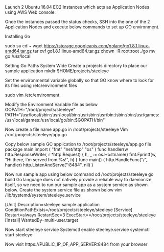 


Launch 2 Ubuntu 16.04 EC2 Instances which acts as Application Nodes using AWS Web console:

Once the instances passed the status checks, SSH into the one of the 2 Application Nodes and execute below commands to set up GO environment.

Installing Go

sudo su
cd ~
wget https://storage.googleapis.com/golang/go1.8.1.linux-amd64.tar.gz
tar xvf go1.8.1.linux-amd64.tar.gz
chown -R root:root ./go
mv go /usr/local


Setting Go Paths System Wide
Create a projects directory to place our sample application
mkdir $HOME/projects/steeleye

Set the environmental variable globally so that GO know where to look for its files using /etc/environment files


sudo vim /etc/environment

Modify the Environment Variable file as below
GOPATH="/root/projects/steeleye"
PATH="/usr/local/sbin:/usr/local/bin:/usr/sbin:/usr/bin:/sbin:/bin:/usr/games:/usr/local/games:/usr/local/go/bin:$GOPATH/bin"

  

Now create a file name app.go in /root/projects/steeleye
Vim /root/projects/steeleye/app.go 

Copy below sample GO application to /root/projects/steeleye/app.go file
package main
import (
        "fmt"
        "net/http"
        "os"
)
func handler(w http.ResponseWriter, r *http.Request) {
        h, _ := os.Hostname()
        fmt.Fprintf(w, "Hi there, I'm served from %s!", h)
}
func main() {
        http.HandleFunc("/", handler)
        http.ListenAndServe(":8484", nil)
}


Now run sample app using below command
cd /root/projects/steeleye
go build
Go language does not natively provide a reliable way to daemonize itself, so we need to run our sample app as a system service as shown below.
Create the system service file as shown below
vim /lib/systemd/system/steeleye.service

[Unit]
Description=steeleye sample application
ConditionPathExists=/root/projects/steeleye/steeleye
[Service]
Restart=always
RestartSec=3
ExecStart==/root/projects/steeleye/steeleye
[Install]
WantedBy=multi-user.target

Now start steeleye service
Systemctl enable steeleye.service
systemctl start steeleye

 




Now visit https://PUBLIC_IP_OF_APP_SERVER:8484 from your browser
  




 


 

